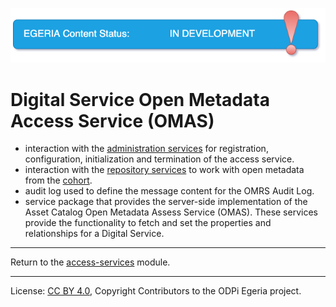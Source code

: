 <!-- SPDX-License-Identifier: CC-BY-4.0 -->
<!-- Copyright Contributors to the ODPi Egeria project. -->

![InDev](../../../../images/egeria-content-status-in-development.png#pagewidth)

# Digital Service Open Metadata Access Service (OMAS)

* interaction with the [administration services](../../../admin-services) for
    registration, configuration, initialization and termination of the access service.
* interaction with the [repository services](../../../repository-services) to work with open metadata from the
    [cohort](../../../repository-services/docs/open-metadata-repository-cohort.md).
* audit log used to define the message content for the OMRS Audit Log.
* service package that provides the server-side implementation of the Asset Catalog Open Metadata Assess Service (OMAS).
These services provide the functionality to fetch and set the properties and relationships for a Digital Service.
 
----
Return to the [access-services](..) module.

----
License: [CC BY 4.0](https://creativecommons.org/licenses/by/4.0/),
Copyright Contributors to the ODPi Egeria project.

